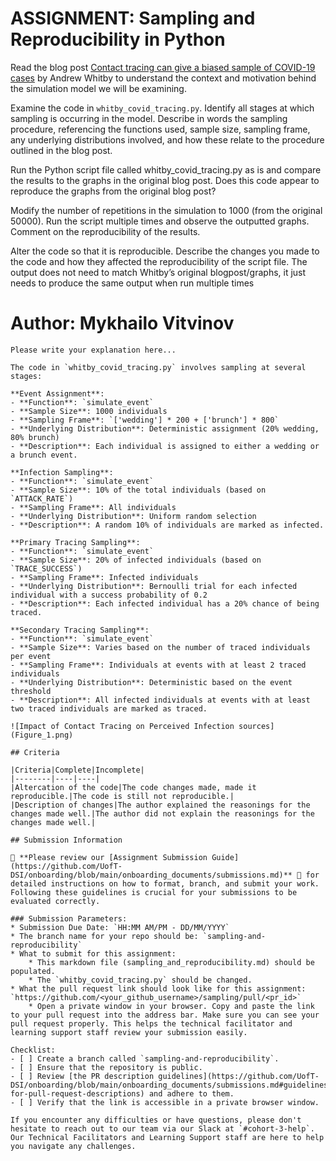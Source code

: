 # ASSIGNMENT: Sampling and Reproducibility in Python

Read the blog post [Contact tracing can give a biased sample of COVID-19 cases](https://andrewwhitby.com/2020/11/24/contact-tracing-biased/) by Andrew Whitby to understand the context and motivation behind the simulation model we will be examining.

Examine the code in `whitby_covid_tracing.py`. Identify all stages at which sampling is occurring in the model. Describe in words the sampling procedure, referencing the functions used, sample size, sampling frame, any underlying distributions involved, and how these relate to the procedure outlined in the blog post.

Run the Python script file called whitby_covid_tracing.py as is and compare the results to the graphs in the original blog post. Does this code appear to reproduce the graphs from the original blog post?

Modify the number of repetitions in the simulation to 1000 (from the original 50000). Run the script multiple times and observe the outputted graphs. Comment on the reproducibility of the results.

Alter the code so that it is reproducible. Describe the changes you made to the code and how they affected the reproducibility of the script file. The output does not need to match Whitby’s original blogpost/graphs, it just needs to produce the same output when run multiple times

# Author: Mykhailo Vitvinov

```
Please write your explanation here...

The code in `whitby_covid_tracing.py` involves sampling at several stages:

**Event Assignment**:
- **Function**: `simulate_event`
- **Sample Size**: 1000 individuals
- **Sampling Frame**: `['wedding'] * 200 + ['brunch'] * 800`
- **Underlying Distribution**: Deterministic assignment (20% wedding, 80% brunch)
- **Description**: Each individual is assigned to either a wedding or a brunch event.

**Infection Sampling**:
- **Function**: `simulate_event`
- **Sample Size**: 10% of the total individuals (based on `ATTACK_RATE`)
- **Sampling Frame**: All individuals
- **Underlying Distribution**: Uniform random selection
- **Description**: A random 10% of individuals are marked as infected.

**Primary Tracing Sampling**:
- **Function**: `simulate_event`
- **Sample Size**: 20% of infected individuals (based on `TRACE_SUCCESS`)
- **Sampling Frame**: Infected individuals
- **Underlying Distribution**: Bernoulli trial for each infected individual with a success probability of 0.2
- **Description**: Each infected individual has a 20% chance of being traced.

**Secondary Tracing Sampling**:
- **Function**: `simulate_event`
- **Sample Size**: Varies based on the number of traced individuals per event
- **Sampling Frame**: Individuals at events with at least 2 traced individuals
- **Underlying Distribution**: Deterministic based on the event threshold
- **Description**: All infected individuals at events with at least two traced individuals are marked as traced.

![Impact of Contact Tracing on Perceived Infection sources](Figure_1.png)

## Criteria

|Criteria|Complete|Incomplete|
|--------|----|----|
|Altercation of the code|The code changes made, made it reproducible.|The code is still not reproducible.|
|Description of changes|The author explained the reasonings for the changes made well.|The author did not explain the reasonings for the changes made well.|

## Submission Information

🚨 **Please review our [Assignment Submission Guide](https://github.com/UofT-DSI/onboarding/blob/main/onboarding_documents/submissions.md)** 🚨 for detailed instructions on how to format, branch, and submit your work. Following these guidelines is crucial for your submissions to be evaluated correctly.

### Submission Parameters:
* Submission Due Date: `HH:MM AM/PM - DD/MM/YYYY`
* The branch name for your repo should be: `sampling-and-reproducibility`
* What to submit for this assignment:
    * This markdown file (sampling_and_reproducibility.md) should be populated.
    * The `whitby_covid_tracing.py` should be changed.
* What the pull request link should look like for this assignment: `https://github.com/<your_github_username>/sampling/pull/<pr_id>`
    * Open a private window in your browser. Copy and paste the link to your pull request into the address bar. Make sure you can see your pull request properly. This helps the technical facilitator and learning support staff review your submission easily.

Checklist:
- [ ] Create a branch called `sampling-and-reproducibility`.
- [ ] Ensure that the repository is public.
- [ ] Review [the PR description guidelines](https://github.com/UofT-DSI/onboarding/blob/main/onboarding_documents/submissions.md#guidelines-for-pull-request-descriptions) and adhere to them.
- [ ] Verify that the link is accessible in a private browser window.

If you encounter any difficulties or have questions, please don't hesitate to reach out to our team via our Slack at `#cohort-3-help`. Our Technical Facilitators and Learning Support staff are here to help you navigate any challenges.
